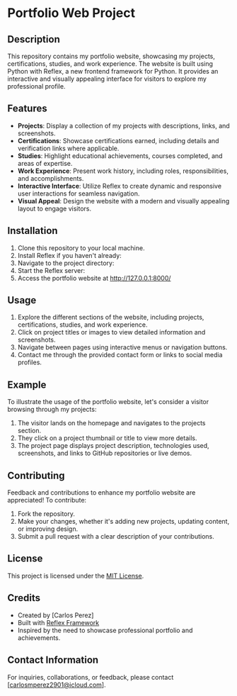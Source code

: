# Portfolio Web Project

## Description
This repository contains my portfolio website, showcasing my projects, certifications, studies, and work experience. The website is built using Python with Reflex, a new frontend framework for Python. It provides an interactive and visually appealing interface for visitors to explore my professional profile.

## Features
- **Projects**: Display a collection of my projects with descriptions, links, and screenshots.
- **Certifications**: Showcase certifications earned, including details and verification links where applicable.
- **Studies**: Highlight educational achievements, courses completed, and areas of expertise.
- **Work Experience**: Present work history, including roles, responsibilities, and accomplishments.
- **Interactive Interface**: Utilize Reflex to create dynamic and responsive user interactions for seamless navigation.
- **Visual Appeal**: Design the website with a modern and visually appealing layout to engage visitors.

## Installation
1. Clone this repository to your local machine.
2. Install Reflex if you haven't already:
3. Navigate to the project directory:
4. Start the Reflex server:
5. Access the portfolio website at http://127.0.0.1:8000/

## Usage
1. Explore the different sections of the website, including projects, certifications, studies, and work experience.
2. Click on project titles or images to view detailed information and screenshots.
3. Navigate between pages using interactive menus or navigation buttons.
4. Contact me through the provided contact form or links to social media profiles.

## Example
To illustrate the usage of the portfolio website, let's consider a visitor browsing through my projects:

1. The visitor lands on the homepage and navigates to the projects section.
2. They click on a project thumbnail or title to view more details.
3. The project page displays project description, technologies used, screenshots, and links to GitHub repositories or live demos.

## Contributing
Feedback and contributions to enhance my portfolio website are appreciated! To contribute:
1. Fork the repository.
2. Make your changes, whether it's adding new projects, updating content, or improving design.
3. Submit a pull request with a clear description of your contributions.

## License
This project is licensed under the [MIT License](LICENSE).

## Credits
- Created by [Carlos Perez]
- Built with [Reflex Framework](https://reflex.dev)
- Inspired by the need to showcase professional portfolio and achievements.

## Contact Information
For inquiries, collaborations, or feedback, please contact [carlosmperez2901@icloud.com].

